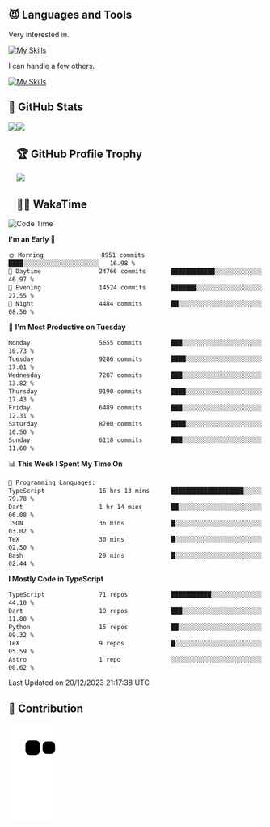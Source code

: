<!-- # Hi there <img width="35" src="https://user-images.githubusercontent.com/50891407/148686885-0fefeb76-4cf6-473a-9e3e-889ce5513450.gif" /> I'm Yuta Ohira -->

<!-- ![alesion30](https://github.com/Alesion30/Alesion30/assets/50891407/5814fd76-9743-4cf8-89ff-b2be2fd49fb6) -->


<!--
[![Likes](https://badgen.org/img/zenn/alesion/likes?style=for-the-badge)](https://zenn.dev/alesion)
[![Followers](https://badgen.org/img/zenn/alesion/followers?style=for-the-badge)](https://zenn.dev/alesion)
[![Articles](https://badgen.org/img/zenn/alesion/articles?style=for-the-badge)](https://zenn.dev/alesion)
[![Books](https://badgen.org/img/zenn/alesion/books?style=for-the-badge)](https://zenn.dev/alesion?tab=books)
[![Scraps](https://badgen.org/img/zenn/alesion/scraps?style=for-the-badge)](https://zenn.dev/alesion?tab=scraps)

[![Contributions](https://badgen.org/img/qiita/alesion30/contributions?style=for-the-badge)](https://qiita.com/alesion30)
[![Followers](https://badgen.org/img/qiita/alesion30/followers?style=for-the-badge)](https://qiita.com/alesion30)
[![Articles](https://badgen.org/img/qiita/alesion30/articles?style=for-the-badge)](https://qiita.com/alesion30)
-->

<!-- <p align="left"> -->
  <!-- GitHub -->
<!--   <a href="https://github.com/alesion30/alesion30/">
    <img src="https://komarev.com/ghpvc/?username=alesion30" alt="alesion30" />
  </a>
  <a href="https://github.com/alesion30">
    <img height="20" src="https://img.shields.io/github/followers/alesion30?label=follow&logo=github&style=flat" />
  </a> -->
  <!-- Zenn -->
<!--   <a href="https://zenn.dev/alesion">
    <img src="https://zenn.badge.nikaera.com/s/alesion/likes?style=flat" alt="alesion likes" />
  </a>
  <a href="https://zenn.dev/alesion/articles">
    <img src="https://zenn.badge.nikaera.com/s/alesion/articles?style=flat" alt="alesion articles" />
  </a>
  <a href="https://zenn.dev/alesion/followers">
    <img src="https://zenn.badge.nikaera.com/s/alesion/followers?style=flat" alt="alesion followers" />
  </a>
  <a href="https://zenn.dev/alesion/books">
    <img src="https://zenn.badge.nikaera.com/s/alesion/books?style=flat" alt="alesion books" />
  </a>
  <a href="https://zenn.dev/alesion/scraps">
    <img src="https://zenn.badge.nikaera.com/s/alesion/scraps?style=flat" alt="alesion scraps" />
  </a> -->
  <!-- qiita -->
<!--   <a href="http://qiita.com/Alesion30">
    <img height="20" src="https://qiita-badge.apiapi.app/s/Alesion30/posts.svg" />
  </a>
    <img height="20" src="https://qiita-badge.apiapi.app/s/Alesion30/contributions.svg" />
  </a> -->
<!-- </p> -->

## 😈 Languages and Tools

Very interested in.

[![My Skills](https://skillicons.dev/icons?i=react,nextjs,typescript,flutter,firebase)](https://skillicons.dev)

I can handle a few others.

[![My Skills](https://skillicons.dev/icons?i=javascript,vue,nuxt,redux,electron,express,nodejs,deno,dart,python,flask,php,laravel,wordpress,go,rust,html,css,sass,tailwind,bootstrap,webpack,supabase,aws,dynamodb,mysql,figma,xd,vscode,latex)](https://skillicons.dev)

## 💎 GitHub Stats

<div>
  <img height="170" align="left" src="https://github-readme-stats.vercel.app/api?username=Alesion30&count_private=true&show_icons=true&title_color=81A1C1&text_color=ECEFF4&bg_color=2E3440&icon_color=D8DEE9&border_radius=10" />
  <img height="170" src="https://github-readme-stats.vercel.app/api/top-langs/?username=Alesion30&langs_count=8&layout=compact&title_color=81A1C1&text_color=ECEFF4&bg_color=2E3440&icon_color=D8DEE9&border_radius=10" />
</div>


## 🏆 GitHub Profile Trophy

<img width="800" src="https://github-profile-trophy.vercel.app/?username=Alesion30&theme=nord&no-frame=true"/>


## 🧑‍💻 WakaTime

<!--START_SECTION:waka-->
![Code Time](http://img.shields.io/badge/Code%20Time-2%2C830%20hrs%206%20mins-blue)

**I'm an Early 🐤** 

```text
🌞 Morning                8951 commits        ████░░░░░░░░░░░░░░░░░░░░░   16.98 % 
🌆 Daytime                24766 commits       ████████████░░░░░░░░░░░░░   46.97 % 
🌃 Evening                14524 commits       ███████░░░░░░░░░░░░░░░░░░   27.55 % 
🌙 Night                  4484 commits        ██░░░░░░░░░░░░░░░░░░░░░░░   08.50 % 
```
📅 **I'm Most Productive on Tuesday** 

```text
Monday                   5655 commits        ███░░░░░░░░░░░░░░░░░░░░░░   10.73 % 
Tuesday                  9286 commits        ████░░░░░░░░░░░░░░░░░░░░░   17.61 % 
Wednesday                7287 commits        ███░░░░░░░░░░░░░░░░░░░░░░   13.82 % 
Thursday                 9190 commits        ████░░░░░░░░░░░░░░░░░░░░░   17.43 % 
Friday                   6489 commits        ███░░░░░░░░░░░░░░░░░░░░░░   12.31 % 
Saturday                 8700 commits        ████░░░░░░░░░░░░░░░░░░░░░   16.50 % 
Sunday                   6118 commits        ███░░░░░░░░░░░░░░░░░░░░░░   11.60 % 
```


📊 **This Week I Spent My Time On** 

```text
💬 Programming Languages: 
TypeScript               16 hrs 13 mins      ████████████████████░░░░░   79.78 % 
Dart                     1 hr 14 mins        ██░░░░░░░░░░░░░░░░░░░░░░░   06.08 % 
JSON                     36 mins             █░░░░░░░░░░░░░░░░░░░░░░░░   03.02 % 
TeX                      30 mins             █░░░░░░░░░░░░░░░░░░░░░░░░   02.50 % 
Bash                     29 mins             █░░░░░░░░░░░░░░░░░░░░░░░░   02.44 % 
```

**I Mostly Code in TypeScript** 

```text
TypeScript               71 repos            ███████████░░░░░░░░░░░░░░   44.10 % 
Dart                     19 repos            ███░░░░░░░░░░░░░░░░░░░░░░   11.80 % 
Python                   15 repos            ██░░░░░░░░░░░░░░░░░░░░░░░   09.32 % 
TeX                      9 repos             █░░░░░░░░░░░░░░░░░░░░░░░░   05.59 % 
Astro                    1 repo              ░░░░░░░░░░░░░░░░░░░░░░░░░   00.62 % 
```




 Last Updated on 20/12/2023 21:17:38 UTC
<!--END_SECTION:waka-->


## 🐍 Contribution

<img src="https://github.com/Alesion30/Alesion30/blob/output/github-contribution-grid-snake.svg" alt="GitHub Snake dark" />

